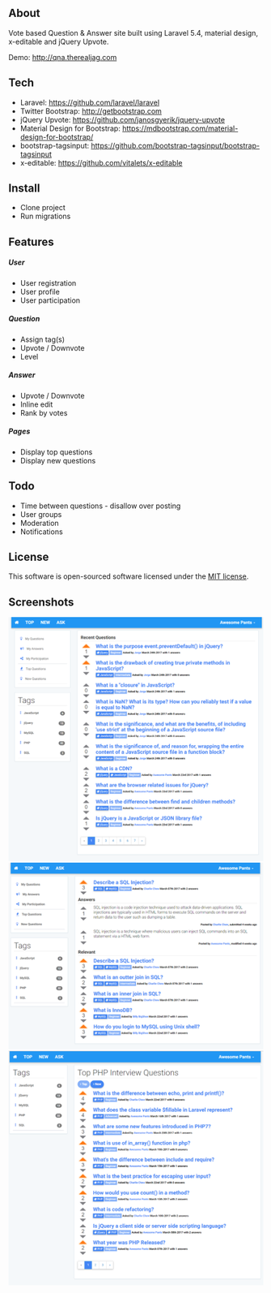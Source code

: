 ## About
Vote based Question & Answer site built using Laravel 5.4, material design, x-editable and jQuery Upvote.

Demo: http://qna.therealjag.com

## Tech
* Laravel: https://github.com/laravel/laravel
* Twitter Bootstrap: http://getbootstrap.com
* jQuery Upvote: https://github.com/janosgyerik/jquery-upvote
* Material Design for Bootstrap: https://mdbootstrap.com/material-design-for-bootstrap/
* bootstrap-tagsinput: https://github.com/bootstrap-tagsinput/bootstrap-tagsinput
* x-editable: https://github.com/vitalets/x-editable

## Install
* Clone project
* Run migrations

## Features

##### User
* User registration
* User profile
* User participation

##### Question
* Assign tag(s)
* Upvote / Downvote
* Level

##### Answer
* Upvote / Downvote
* Inline edit 
* Rank by votes

##### Pages
* Display top questions
* Display new questions

## Todo
* Time between questions - disallow over posting
* User groups
* Moderation
* Notifications

## License
This software is open-sourced software licensed under the [MIT license](http://opensource.org/licenses/MIT).

## Screenshots
![Alt text](/public/images/screenshots/ScreenShot1.png?raw=true "Screanshot")
![Alt text](/public/images/screenshots/ScreenShot2.png?raw=true "Screanshot")
![Alt text](/public/images/screenshots/ScreenShot3.png?raw=true "Screanshot")